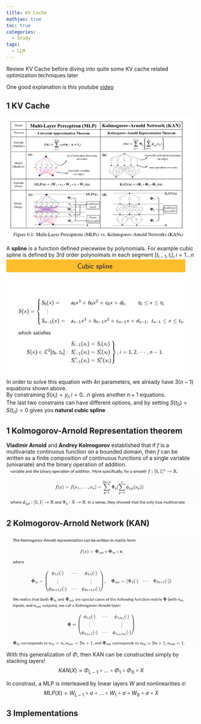 ```yaml
---
title: KV Cache
mathjax: true
toc: true
categories:
  - Study
tags:
  - LLM
---
```


Review KV Cache before diving into quite some KV cache related optimization techniques later

One good explanation is this youtube [video](https://www.youtube.com/watch?v=80bIUggRJf4)
## 1 KV Cache 

![Alt text](/assets/images/2024/24-05-05-KAN_files/moti.png)

A **spline** is a function defined piecewise by polynomials. For example cubic spline is defined by 3rd order polynoimals in each segment $[t_{i-1}, t_i], i=1...n$
![Alt text](/assets/images/2024/24-05-05-KAN_files/cubicspine.png)  
In order to solve this equation with $4n$ parameters, we already have $3(n-1)$ equations shown above.   
By constraining $S(x_i)=y_i, i=0...n$ gives another $n+1$ equations.  
The last two constrains can have different options, and by setting $S(t_0)=S(t_n)=0$ gives you **natural cubic spline**


## 1 Kolmogorov-Arnold Representation theorem
**Vladimir Arnold** and **Andrey Kolmogorov** established that if $f$ is a multivariate continuous function on a bounded domain, then $f$ can be written as a finite composition of continuous functions of a single variable (univariate) and the binary operation of addition.
![Alt text](/assets/images/2024/24-05-05-KAN_files/KAR.png)

## 2 Kolmogorov-Arnold Network (KAN)
![Alt text](/assets/images/2024/24-05-05-KAN_files/KAN.png)  
With this generalization of $\Phi$, then KAN can be constructed simply by stacking layers!  
$$KAN(X)=\Phi_{L-1}\circ...\circ\Phi_1\circ\Phi_0\circ X$$

In constrast, a MLP is interleaved by linear layers $W$ and nonlinearities $\sigma$:
$$MLP(X)=W_{L-1}\circ\sigma\circ...\circ W_1\circ\sigma\circ W_0\circ\sigma\circ X$$

## 3 Implementations

